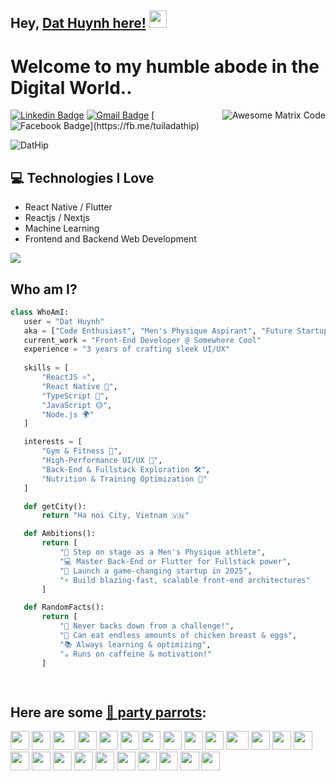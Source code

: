 ## Hey, [Dat Huynh here!](https://dathuynh.vercel.app)  <img src="https://media.giphy.com/media/hvRJCLFzcasrR4ia7z/giphy.gif" width="28px" height="28px">

<h1>Welcome to my humble abode in the Digital World..</h1> 

<img src = 'https://github.com/MarikIshtar007/MarikIshtar007/blob/master/images/matrix.gif' alt = 'Awesome Matrix Code' align='right'/>

[![Linkedin Badge](https://img.shields.io/badge/-dathip11-blue?style=flat-square&logo=Linkedin&logoColor=white&link=https://www.instagram.com/dathip11/)](https://www.instagram.com/dathip11/) [![Gmail Badge](https://img.shields.io/badge/-huynhtiiendat99@gmail.com-c14438?style=flat-square&logo=Gmail&logoColor=white&link=mailto:huynhtiiendat99@gmail.com)](mailto:huynhtiiendat99@gmail.com) [![Facebook Badge](https://img.shields.io/badge/-dathuynh-blue?style=flat-square&logo=Facebook&logoColor=white&link=[https://www.instagram.com/dathip11/](https://fb.me/tuiladathip))](https://fb.me/tuiladathip)
<p align="left"> <img src="https://komarev.com/ghpvc/?username=DatHip" alt="DatHip" /> </p>

## :computer: Technologies I Love
* React Native / Flutter
* Reactjs / Nextjs
* Machine Learning
* Frontend and Backend Web Development

<img src = "https://github-readme-stats.vercel.app/api/top-langs/?username=DatHip&layout=compact">

 ## Who am I?
 ```python
class WhoAmI:
    user = "Dat Huynh"
    aka = ["Code Enthusiast", "Men's Physique Aspirant", "Future Startup Founder"]
    current_work = "Front-End Developer @ Somewhere Cool"
    experience = "3 years of crafting sleek UI/UX"
    
    skills = [
        "ReactJS ⚛️", 
        "React Native 📱", 
        "TypeScript 💙", 
        "JavaScript 🟡", 
        "Node.js 🌍"
    ]

    interests = [
        "Gym & Fitness 💪",  
        "High-Performance UI/UX 🚀", 
        "Back-End & Fullstack Exploration 🛠️", 
        "Nutrition & Training Optimization 🥗"
    ]

    def getCity():
        return "Ha noi City, Vietnam 🇻🇳"

    def Ambitions():
        return [
            "🏅 Step on stage as a Men's Physique athlete",
            "💻 Master Back-End or Flutter for Fullstack power",
            "🚀 Launch a game-changing startup in 2025",
            "⚡ Build blazing-fast, scalable front-end architectures"
        ]

    def RandomFacts():
        return [
            "🎯 Never backs down from a challenge!",
            "🐔 Can eat endless amounts of chicken breast & eggs",
            "📚 Always learning & optimizing",
            "☕ Runs on caffeine & motivation!"
        ]

	
 ```

##  Here are some [🦜 party parrots](https://cultofthepartyparrot.com):
<div>
    <img src="https://cultofthepartyparrot.com/parrots/hd/githubparrot.gif" width="30" height="30"/>
    <img src="https://cultofthepartyparrot.com/flags/hd/indiaparrot.gif" width="30" height="30"/>
    <img src="https://cultofthepartyparrot.com/parrots/asyncparrot.gif" width="36" height="30"/>
    <img src="https://cultofthepartyparrot.com/parrots/hd/exceptionallyfastparrot.gif" width="30" height="30"/>
    <img src="https://cultofthepartyparrot.com/parrots/hd/60fpsparrot.gif" width="30" height="30"/>
    <img src="https://cultofthepartyparrot.com/parrots/hd/jumpingparrot.gif" width="30" height="30"/>
    <img src="https://cultofthepartyparrot.com/parrots/hd/opensourceparrot.gif" width="30" height="30"/>
    <img src="https://cultofthepartyparrot.com/parrots/hd/dealwithitnowparrot.gif" width="30" height="30"/>
    <img src="https://cultofthepartyparrot.com/parrots/hd/hypnoparrotlight.gif" width="30" height="30"/>
    <img src="https://cultofthepartyparrot.com/parrots/databaseparrot.gif" width="30" height="30"/>
    <img src="https://cultofthepartyparrot.com/parrots/fixparrot.gif" width="36" height="30"/>
    <img src="https://cultofthepartyparrot.com/parrots/hd/laptop_parrot.gif" width="30" height="30"/>
    <img src="https://cultofthepartyparrot.com/parrots/hd/spinningparrot.gif" width="30" height="30"/>
    <img src="https://cultofthepartyparrot.com/parrots/hd/levitationparrot.gif" width="30" height="30"/>
    <img src="https://cultofthepartyparrot.com/parrots/hd/meldparrot.gif" width="30" height="30"/>
    <img src="https://cultofthepartyparrot.com/parrots/slomoparrot.gif" width="30" height="30"/>
    <img src="https://cultofthepartyparrot.com/parrots/hd/moonwalkingparrot.gif" width="30" height="30"/>
    <img src="https://cultofthepartyparrot.com/parrots/hd/stableparrot.gif" width="30" height="30"/>
    <img src="https://cultofthepartyparrot.com/parrots/hd/scienceparrot.gif" width="30" height="30"/>
    <img src="https://cultofthepartyparrot.com/parrots/hd/pirateparrot.gif" width="30" height="30"/>
    <img src="https://cultofthepartyparrot.com/parrots/hd/footballparrot.gif" width="30" height="30"/>
    <img src="https://cultofthepartyparrot.com/parrots/hd/illuminatiparrot.gif" width="30" height="30"/>
    <img src="https://cultofthepartyparrot.com/parrots/hd/hypnoparrotdark.gif" width="30" height="30"/>
    <img src="https://cultofthepartyparrot.com/parrots/hd/mustacheparrot.gif" width="30" height="30"/>
</div>

 
 

